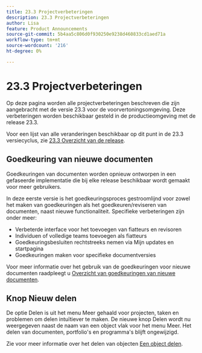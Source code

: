 ```yaml
---
title: 23.3 Projectverbeteringen
description: 23.3 Projectverbeteringen
author: Lisa
feature: Product Announcements
source-git-commit: 5b4aa5c806d0f930250e9238d460833cd1aed71a
workflow-type: tm+mt
source-wordcount: '216'
ht-degree: 0%

---
```


# 23.3 Projectverbeteringen

Op deze pagina worden alle projectverbeteringen beschreven die zijn aangebracht met de versie 23.3 voor de voorvertoningsomgeving. Deze verbeteringen worden beschikbaar gesteld in de productieomgeving met de release 23.3.

Voor een lijst van alle veranderingen beschikbaar op dit punt in de 23.3 versiecyclus, zie [23.3 Overzicht van de release](/help/quicksilver/product-announcements/product-releases/23.3-release-activity/23-3-release-overview.md).

## Goedkeuring van nieuwe documenten

Goedkeuringen van documenten worden opnieuw ontworpen in een gefaseerde implementatie die bij elke release beschikbaar wordt gemaakt voor meer gebruikers.

In deze eerste versie is het goedkeuringsproces gestroomlijnd voor zowel het maken van goedkeuringen als het goedkeuren/reviseren van documenten, naast nieuwe functionaliteit. Specifieke verbeteringen zijn onder meer:

* Verbeterde interface voor het toevoegen van fiatteurs en revisoren
* Individuen of volledige teams toevoegen als fiatteurs
* Goedkeuringsbesluiten rechtstreeks nemen via Mijn updates en startpagina
* Goedkeuringen maken voor specifieke documentversies

Voor meer informatie over het gebruik van de goedkeuringen voor nieuwe documenten raadpleegt u [Overzicht van goedkeuringen van nieuwe documenten](https://experienceleague.adobe.com/docs/workfront/using/review-and-approve-work/document-reviews-and-approvals/document-approvals-overview.html).

## Knop Nieuw delen

De optie Delen is uit het menu Meer gehaald voor projecten, taken en problemen om delen intuïtiever te maken. De nieuwe knop Delen wordt nu weergegeven naast de naam van een object vlak voor het menu Meer. Het delen van documenten, portfolio&#39;s en programma&#39;s blijft ongewijzigd.

Zie voor meer informatie over het delen van objecten [Een object delen](https://experienceleague.adobe.com/docs/workfront/using/basics/grant-request-object-permissions/share-an-object.html).
